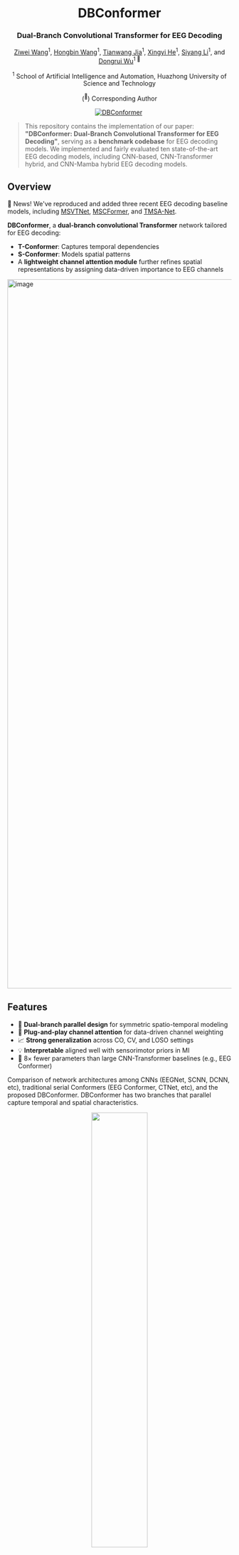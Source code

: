 <div align="center">
<h1>DBConformer</h1>
<h3>Dual-Branch Convolutional Transformer for EEG Decoding</h3>

[Ziwei Wang](https://scholar.google.com/citations?user=fjlXqvQAAAAJ&hl=en)<sup>1</sup>, [Hongbin Wang](https://github.com/WangHongbinary)<sup>1</sup>, [Tianwang Jia](https://github.com/TianwangJia)<sup>1</sup>, [Xingyi He](https://github.com/BAY040210)<sup>1</sup>, [Siyang Li](https://scholar.google.com/citations?user=5GFZxIkAAAAJ&hl=en)<sup>1</sup>, and [Dongrui Wu](https://scholar.google.com/citations?user=UYGzCPEAAAAJ&hl=en)<sup>1 :email:</sup>

<sup>1</sup> School of Artificial Intelligence and Automation, Huazhong University of Science and Technology

(<sup>:email:</sup>) Corresponding Author

[![DBConformer](https://img.shields.io/badge/Paper-DBConformer-2b9348.svg?logo=arXiv)](https://arxiv.org/abs/2506.21140)&nbsp;

</div>

> This repository contains the implementation of our paper: **"DBConformer: Dual-Branch Convolutional Transformer for EEG Decoding"**, serving as a **benchmark codebase** for EEG decoding models. We implemented and fairly evaluated ten state-of-the-art EEG decoding models, including CNN-based, CNN-Transformer hybrid, and CNN-Mamba hybrid EEG decoding models.

## Overview
📰 News! We've reproduced and added three recent EEG decoding baseline models, including [MSVTNet](https://ieeexplore.ieee.org/abstract/document/10652246), [MSCFormer](https://www.nature.com/articles/s41598-025-96611-5), and [TMSA-Net](https://www.sciencedirect.com/science/article/pii/S1746809424012473).

**DBConformer**, a **dual-branch convolutional Transformer** network tailored for EEG decoding:

- **T-Conformer**: Captures temporal dependencies
- **S-Conformer**: Models spatial patterns
- A **lightweight channel attention module** further refines spatial representations by assigning data-driven importance to EEG channels

<img width="1590" alt="image" src="https://github.com/user-attachments/assets/b4c0280f-f262-46c2-8f77-1ad649fde62a" />

## Features

- 🔀 **Dual-branch parallel design** for symmetric spatio-temporal modeling
- 🧩 **Plug-and-play channel attention** for data-driven channel weighting
- 📈 **Strong generalization** across CO, CV, and LOSO settings
- 💡 **Interpretable** aligned well with sensorimotor priors in MI
- 🧮 8× fewer parameters than large CNN-Transformer baselines (e.g., EEG Conformer)

Comparison of network architectures among CNNs (EEGNet, SCNN, DCNN, etc), traditional serial Conformers (EEG Conformer, CTNet, etc), and the proposed DBConformer. DBConformer has two branches that parallel capture temporal and spatial characteristics.

<div align="center">
  <img src="https://github.com/user-attachments/assets/4fe38406-61bc-45da-8a91-eceb1f4cf794" width="50%"/>
</div>

## Code Structure
```
DBConformer/
│
├── DBConformer_CO.py       # Main script for Chronological Order (CO) scenario
├── DBConformer_CV.py       # Main script for Cross-Validation (CV) scenario
├── DBConformer_LOSO.py     # Main script for Leave-One-Subject-Out (LOSO) scenario
│
├── models/                 # Model architectures (DBConformer and baselines)
│   ├── DBConformer.py      # Dual-branch Convolutional Transformer (Ours)
│   ├── EEGNet.py           # Classic CNN model
│   ├── SCNN.py             # Classic CNN model
│   ├── DCNN.py             # Classic CNN model
│   ├── FBCNet.py           # Frequency-aware CNN model
│   ├── ADFCNN.py           # Two-branch CNN model
│   ├── IFNet.py            # Frequency-aware CNN model
│   ├── EEGWaveNet.py       # Multi-scale CNN model
│   ├── SlimSeiz.py         # Serial CNN-Mamba baseline
│   ├── CTNet.py            # Serial CNN-Transformer baseline
│   ├── MSVTNet.py          # Serial CNN-Transformer baseline
│   ├── MSCFormer.py        # Serial CNN-Transformer baseline
│   ├── TMSA-Net.py         # Serial CNN-Transformer baseline
│   └── EEGConformer.py     # Serial CNN-Transformer baseline
│
├── data/                   # Dataset
│   ├── BNCI2014001/
│   └── ...
│
├── utils/                  # Helper functions and common utilities
│   ├── data_utils.py           # EEG preprocessing, etc
│   ├── alg_utils.py           # Euclidean Alignment, etc
│   ├── network.py        # Backbone definition
│   └── ...
│
└── README.md
```

## Baselines
Ten EEG decoding models were reproduced and compared with the proposed DBConformer in this paper. DBConformer achieves the **state-of-the-art performance**.

- CNNs: EEGNet, SCNN, DCNN, FBCNet, ADFCNN, IFNet, EEGWaveNet
- Serial Conformers: CTNet, EEG Conformer 
- CNN-Mamba: SlimSeiz

<img width="1031" alt="image" src="https://github.com/user-attachments/assets/f0df1a55-b7e6-4865-8ca0-a4eab3067a33" />

## Datasets
DBConformer is evaluated on **MI classification** and **seizure detection** tasks. MI datasets can be downloaded from [MOABB](https://moabb.neurotechx.com), and [NICU dataset](https://zenodo.org/record/4940267). The processed BNCI2014001 dataset can be found in [MVCNet](https://github.com/wzwvv/MVCNet).

- Motor Imagery:
  - BNCI2014001
  - BNCI2014004
  - Zhou2016
  - Blankertz2007
  - BNCI2014002
- Seizure Detection:
  - CHSZ
  - NICU

## Experimental Scenarios
DBConformer supports three standard EEG decoding paradigms:

- **CO (Chronological Order):** Within-subject, EEG trials were partitioned strictly based on temporal sequence, with the first 80% used for training and the remaining 20% for testing.
- **CV (Cross-Validation):** Within-subject, stratified 5-fold validation. The data partitions were structured chronologically while maintaining class-balance.
- **LOSO (Leave-One-Subject-Out):** Cross-subject generalization evaluation. EEG trials from one subject were reserved for testing, while all other subjects’ trials were combined for training.

## Visualizations
### Effect of Dual-Branch Modeling
To further evaluate the impact of dual-branch architecture, we conducted feature visualization experiments using t-SNE. Features extracted by T-Conformer (temporal branch only) and DBConformer (dual-branch) were compared on four MI datasets.

<img width="1387" alt="image" src="https://github.com/user-attachments/assets/d6d8a8eb-bdf5-4b69-9dca-459f46d9cb8c" />

### Visualization of Spatio-Temporal Self-Attention
To further examine the interpretability of DBConformer, we visualized the self-attention matrices learned in both temporal and spatial branches on BNCI2014001, BNCI2014002, and OpenBMI datasets.

<img width="914" height="741" alt="image" src="https://github.com/user-attachments/assets/4e610689-2b74-4de6-b17e-66ac705e0762" />

### Interpretability of Channel Attention
To investigate the interpretability of the proposed channel attention module, we visualized the attention scores assigned to each EEG channel across 32 trials (a batch) from four MI datasets. BNCI2014004 were excluded from this analysis, as it only contains C3, Cz, and C4 channels and therefore lacks spatial coverage for attention comparison.

<img width="1384" alt="image" src="https://github.com/user-attachments/assets/efebf73d-ea1c-46a8-8287-e5a2a0d352a7" />

### Sensitivity Analysis on Architectural Design
We further conducted a sensitivity analysis to explore how architectural design affects the DBConformer performance.

<img width="918" height="255" alt="image" src="https://github.com/user-attachments/assets/396fb84e-3d01-43c4-a975-96cbb57cfe65" />


---

## 📄 Citation
If you find this work helpful, please consider citing our paper:
```
@article{wang2025dbconformer,
      title={DBConformer: Dual-Branch Convolutional Transformer for EEG Decoding}, 
      author={Ziwei Wang, Hongbin Wang, Tianwang Jia, Xingyi He, Siyang Li, and Dongrui Wu},
      journal={arXiv preprint arXiv:2506.21140},
      year={2025}
}
```

## 🙌 Acknowledgments

Special thanks to the source code of EEG decoding models: [EEGNet](https://github.com/vlawhern/arl-eegmodels), [IFNet](https://github.com/Jiaheng-Wang/IFNet), [EEG Conformer](https://github.com/eeyhsong/EEG-Conformer), [FBCNet](https://github.com/ravikiran-mane/FBCNet), [CTNet](https://github.com/snailpt/CTNet), [ADFCNN](https://github.com/UM-Tao/ADFCNN-MI), [EEGWaveNet](https://github.com/IoBT-VISTEC/EEGWaveNet), [SlimSeiz](https://github.com/guoruilu/SlimSeiz), MSVTNet, MSCFormer, and TMSA-Net.

We appreciate your interest and patience. Feel free to raise issues or pull requests for questions or improvements.
